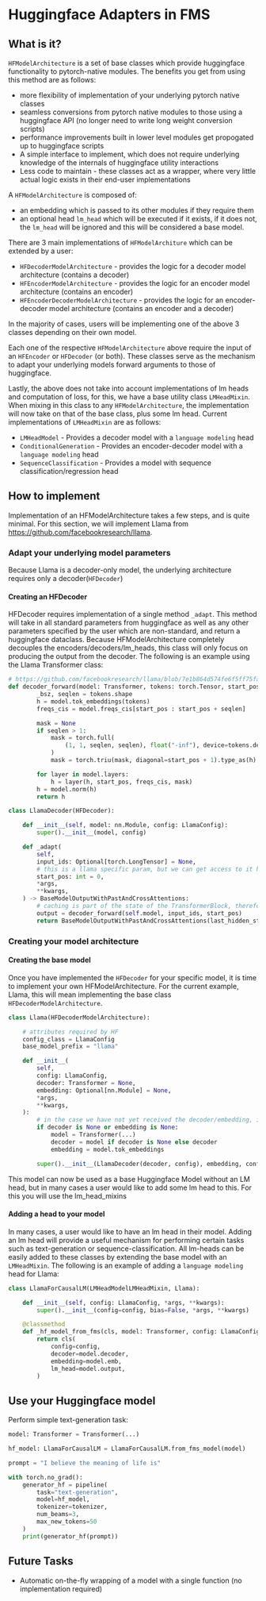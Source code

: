 # Huggingface Adapters in FMS

## What is it?

`HFModelArchitecture` is a set of base classes which provide huggingface functionality to pytorch-native modules. The benefits
you get from using this method are as follows:

- more flexibility of implementation of your underlying pytorch native classes
- seamless conversions from pytorch native modules to those using a huggingface API (no longer need to write long weight conversion scripts)
- performance improvements built in lower level modules get propogated up to huggingface scripts
- A simple interface to implement, which does not require underlying knowledge of the internals of huggingface utility interactions
- Less code to maintain - these classes act as a wrapper, where very little actual logic exists in their end-user implementations

A `HFModelArchitecture` is composed of:

- an embedding which is passed to its other modules if they require them
- an optional head `lm_head` which will be executed if it exists, if it does not, the `lm_head` will be ignored and
this will be considered a base model.

There are 3 main implementations of `HFModelArchiture` which can be extended by a user:

- `HFDecoderModelArchitecture` - provides the logic for a decoder model architecture (contains a decoder)
- `HFEncoderModelArchitecture` - provides the logic for an encoder model architecture (contains an encoder)
- `HFEncoderDecoderModelArchitecture` - provides the logic for an encoder-decoder model architecture (contains an encoder and a decoder)

In the majority of cases, users will be implementing one of the above 3 classes depending on their own model.

Each one of the respective `HFModelArchitecture` above require the input of an `HFEncoder` or `HFDecoder` (or both).
These classes serve as the mechanism to adapt your underlying models forward arguments to those of huggingface.

Lastly, the above does not take into account implementations of lm heads and computation of loss, for this, we have a
base utility class `LMHeadMixin`. When mixing in this class to any `HFModelArchitecture`, the implementation will now
take on that of the base class, plus some lm head. Current implementations of `LMHeadMixin` are as follows:

- `LMHeadModel` - Provides a decoder model with a `language modeling` head
- `ConditionalGeneration` - Provides an encoder-decoder model with a `language modeling` head
- `SequenceClassification` - Provides a model with sequence classification/regression head

## How to implement

Implementation of an HFModelArchitecture takes a few steps, and is quite minimal. For this section, we will implement
Llama from https://github.com/facebookresearch/llama.

### Adapt your underlying model parameters

Because Llama is a decoder-only model, the underlying architecture requires only a decoder(`HFDecoder`)

#### Creating an HFDecoder

HFDecoder requires implementation of a single method `_adapt`. This method will take in all standard parameters from
huggingface as well as any other parameters specified by the user which are non-standard, and return a huggingface
dataclass. Because HFModelArchitecture completely decouples the encoders/decoders/lm_heads, this class will only
focus on producing the output from the decoder. The following is an example using the Llama Transformer class:

```python
# https://github.com/facebookresearch/llama/blob/7e1b864d574fe6f5ff75fa1d028feb269f7152d2/llama/model.py#L457
def decoder_forward(model: Transformer, tokens: torch.Tensor, start_pos: int):
        _bsz, seqlen = tokens.shape
        h = model.tok_embeddings(tokens)
        freqs_cis = model.freqs_cis[start_pos : start_pos + seqlen]

        mask = None
        if seqlen > 1:
            mask = torch.full(
                (1, 1, seqlen, seqlen), float("-inf"), device=tokens.device
            )
            mask = torch.triu(mask, diagonal=start_pos + 1).type_as(h)

        for layer in model.layers:
            h = layer(h, start_pos, freqs_cis, mask)
        h = model.norm(h)
        return h

class LlamaDecoder(HFDecoder):

    def __init__(self, model: nn.Module, config: LlamaConfig):
        super().__init__(model, config)

    def _adapt(
        self,
        input_ids: Optional[torch.LongTensor] = None,
        # this is a llama specific param, but we can get access to it here by simply adding it to the _adapt signature
        start_pos: int = 0,
        *args,
        **kwargs,
    ) -> BaseModelOutputWithPastAndCrossAttentions:
        # caching is part of the state of the TransformerBlock, therefore not required here
        output = decoder_forward(self.model, input_ids, start_pos)
        return BaseModelOutputWithPastAndCrossAttentions(last_hidden_state=output)
```

### Creating your model architecture

#### Creating the base model

Once you have implemented the `HFDecoder` for your specific model, it is time to implement your own
HFModelArchitecture. For the current example, Llama, this will mean implementing the base class 
`HFDecoderModelArchitecture`.

```python
class Llama(HFDecoderModelArchitecture):

    # attributes required by HF
    config_class = LlamaConfig
    base_model_prefix = "llama"

    def __init__(
        self,
        config: LlamaConfig,
        decoder: Transformer = None,
        embedding: Optional[nn.Module] = None,
        *args,
        **kwargs,
    ):
        # in the case we have not yet received the decoder/embedding, initialize it here
        if decoder is None or embedding is None:
            model = Transformer(...)
            decoder = model if decoder is None else decoder
            embedding = model.tok_embeddings

        super().__init__(LlamaDecoder(decoder, config), embedding, config, *args, **kwargs)
```

This model can now be used as a base Huggingface Model without an LM head, but in many cases a user would like to add
some lm head to this. For this you will use the lm_head_mixins

#### Adding a head to your model

In many cases, a user would like to have an lm head in their model. Adding an lm head will provide a useful mechanism for
performing certain tasks such as text-generation or sequence-classification. All lm-heads can be easily added to these classes
by extending the base model with an `LMHeadMixin`. The following is an example of adding a `language modeling` head for Llama:

```python
class LlamaForCausalLM(LMHeadModelLMHeadMixin, Llama):

    def __init__(self, config: LlamaConfig, *args, **kwargs):
        super().__init__(config=config, bias=False, *args, **kwargs)

    @classmethod
    def _hf_model_from_fms(cls, model: Transformer, config: LlamaConfig) -> "LlamaForCausalLM":
        return cls(
            config=config,
            decoder=model.decoder,
            embedding=model.emb,
            lm_head=model.output,
        )
```

## Use your Huggingface model

Perform simple text-generation task:

```python
model: Transformer = Transformer(...)

hf_model: LlamaForCausalLM = LlamaForCausalLM.from_fms_model(model)

prompt = "I believe the meaning of life is"

with torch.no_grad():
    generator_hf = pipeline(
        task="text-generation", 
        model=hf_model, 
        tokenizer=tokenizer, 
        num_beams=3, 
        max_new_tokens=50
    )
    print(generator_hf(prompt))
```

## Future Tasks

- Automatic on-the-fly wrapping of a model with a single function (no implementation required)